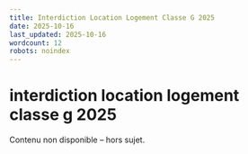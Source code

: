 ```yaml
---
title: Interdiction Location Logement Classe G 2025
date: 2025-10-16
last_updated: 2025-10-16
wordcount: 12
robots: noindex
---
```


# interdiction location logement classe g 2025

Contenu non disponible – hors sujet.